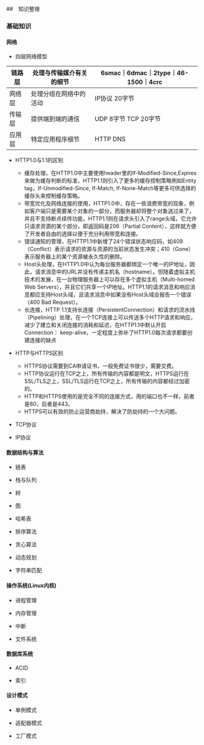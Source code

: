 ##　知识整理

### 基础知识

#### 网络

- 四层网络模型

链路层|处理与传输媒介有关的细节|6smac｜6dmac｜2type｜46-1500｜4crc
----|----|----
网络层|处理分组在网络中的活动|IP协议 20字节
传输层|提供端到端的通信|UDP 8字节 TCP 20字节
应用层|特定应用程序细节| HTTP DNS
- HTTP1.0与1.1的区别

	- 缓存处理，在HTTP1.0中主要使用header里的If-Modified-Since,Expires来做为缓存判断的标准，HTTP1.1则引入了更多的缓存控制策略例如Entity tag，If-Unmodified-Since, If-Match, If-None-Match等更多可供选择的缓存头来控制缓存策略。
	- 带宽优化及网络连接的使用，HTTP1.0中，存在一些浪费带宽的现象，例如客户端只是需要某个对象的一部分，而服务器却将整个对象送过来了，并且不支持断点续传功能，HTTP1.1则在请求头引入了range头域，它允许只请求资源的某个部分，即返回码是206（Partial Content），这样就方便了开发者自由的选择以便于充分利用带宽和连接。
	- 错误通知的管理，在HTTP1.1中新增了24个错误状态响应码，如409（Conflict）表示请求的资源与资源的当前状态发生冲突；410（Gone）表示服务器上的某个资源被永久性的删除。
	- Host头处理，在HTTP1.0中认为每台服务器都绑定一个唯一的IP地址，因此，请求消息中的URL并没有传递主机名（hostname）。但随着虚拟主机技术的发展，在一台物理服务器上可以存在多个虚拟主机（Multi-homed Web Servers），并且它们共享一个IP地址。HTTP1.1的请求消息和响应消息都应支持Host头域，且请求消息中如果没有Host头域会报告一个错误（400 Bad Request）。
	- 长连接，HTTP 1.1支持长连接（PersistentConnection）和请求的流水线（Pipelining）处理，在一个TCP连接上可以传送多个HTTP请求和响应，减少了建立和关闭连接的消耗和延迟，在HTTP1.1中默认开启Connection： keep-alive，一定程度上弥补了HTTP1.0每次请求都要创建连接的缺点

- HTTP与HTTPS区别

	- HTTPS协议需要到CA申请证书，一般免费证书很少，需要交费。
	- HTTP协议运行在TCP之上，所有传输的内容都是明文，HTTPS运行在SSL/TLS之上，SSL/TLS运行在TCP之上，所有传输的内容都经过加密的。
	- HTTP和HTTPS使用的是完全不同的连接方式，用的端口也不一样，前者是80，后者是443。
	- HTTPS可以有效的防止运营商劫持，解决了防劫持的一个大问题。

- TCP协议

- IP协议

#### 数据结构与算法

- 链表

- 栈与队列

- 树

- 图

- 哈希表

- 排序算法

- 贪心算法

- 动态规划

- 字符串匹配 

#### 操作系统(Linux内核)

- 进程管理

- 内存管理

- 中断

- 文件系统

#### 数据库系统

- ACID

- 索引

#### 设计模式

- 单例模式

- 适配器模式

- 工厂模式
